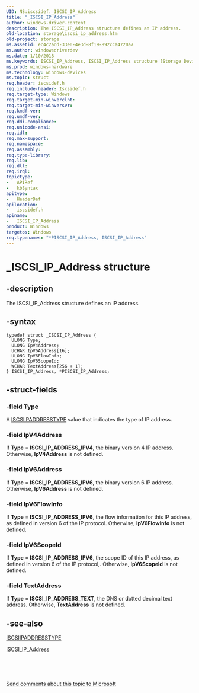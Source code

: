```yaml
---
UID: NS:iscsidef._ISCSI_IP_Address
title: "_ISCSI_IP_Address"
author: windows-driver-content
description: The ISCSI_IP_Address structure defines an IP address.
old-location: storage\iscsi_ip_address.htm
old-project: storage
ms.assetid: ec4c2add-33e0-4e3d-8f19-892cca4720a7
ms.author: windowsdriverdev
ms.date: 1/10/2018
ms.keywords: ISCSI_IP_Address, ISCSI_IP_Address structure [Storage Devices], iscsidef/ISCSI_IP_Address, _ISCSI_IP_Address, PISCSI_IP_Address, iscsidef/PISCSI_IP_Address, PISCSI_IP_Address structure pointer [Storage Devices], storage.iscsi_ip_address, *PISCSI_IP_Address, structs-iSCSI_c8f7a419-6398-4ece-a92d-fc0deffbe39a.xml
ms.prod: windows-hardware
ms.technology: windows-devices
ms.topic: struct
req.header: iscsidef.h
req.include-header: Iscsidef.h
req.target-type: Windows
req.target-min-winverclnt: 
req.target-min-winversvr: 
req.kmdf-ver: 
req.umdf-ver: 
req.ddi-compliance: 
req.unicode-ansi: 
req.idl: 
req.max-support: 
req.namespace: 
req.assembly: 
req.type-library: 
req.lib: 
req.dll: 
req.irql: 
topictype:
-	APIRef
-	kbSyntax
apitype:
-	HeaderDef
apilocation:
-	iscsidef.h
apiname:
-	ISCSI_IP_Address
product: Windows
targetos: Windows
req.typenames: "*PISCSI_IP_Address, ISCSI_IP_Address"
---
```


# _ISCSI_IP_Address structure


## -description


The ISCSI_IP_Address structure defines an IP address.


## -syntax


````
typedef struct _ISCSI_IP_Address {
  ULONG Type;
  ULONG IpV4Address;
  UCHAR IpV6Address[16];
  ULONG IpV6FlowInfo;
  ULONG IpV6ScopeId;
  WCHAR TextAddress[256 + 1];
} ISCSI_IP_Address, *PISCSI_IP_Address;
````


## -struct-fields




### -field Type

A <a href="..\iscsidef\ne-iscsidef-piscsiipaddresstype.md">ISCSIIPADDRESSTYPE</a> value that indicates the type of IP address. 


### -field IpV4Address

If <b>Type</b> = <b>ISCSI_IP_ADDRESS_IPV4</b>, the binary version 4 IP address. Otherwise, <b>IpV4Address</b> is not defined.


### -field IpV6Address

If <b>Type</b> = <b>ISCSI_IP_ADDRESS_IPV6</b>, the binary version 6 IP address. Otherwise, <b>IpV6Address</b> is not defined.


### -field IpV6FlowInfo

If <b>Type</b> = <b>ISCSI_IP_ADDRESS_IPV6</b>, the flow information for this IP address, as defined in version 6 of the IP protocol. Otherwise, <b>IpV6FlowInfo</b> is not defined.


### -field IpV6ScopeId

If <b>Type</b> = <b>ISCSI_IP_ADDRESS_IPV6</b>, the scope ID of this IP address, as defined in version 6 of the IP protocol,. Otherwise, <b>IpV6ScopeId</b> is not defined.


### -field TextAddress

If <b>Type</b> = <b>ISCSI_IP_ADDRESS_TEXT</b>, the DNS or dotted decimal text address. Otherwise, <b>TextAddress</b> is not defined.


## -see-also

<a href="..\iscsidef\ne-iscsidef-piscsiipaddresstype.md">ISCSIIPADDRESSTYPE</a>

<a href="..\iscsidef\ns-iscsidef-_iscsi_ip_address.md">ISCSI_IP_Address</a>

 

 

<a href="mailto:wsddocfb@microsoft.com?subject=Documentation%20feedback [storage\storage]:%20ISCSI_IP_Address structure%20 RELEASE:%20(1/10/2018)&amp;body=%0A%0APRIVACY STATEMENT%0A%0AWe use your feedback to improve the documentation. We don't use your email address for any other purpose, and we'll remove your email address from our system after the issue that you're reporting is fixed. While we're working to fix this issue, we might send you an email message to ask for more info. Later, we might also send you an email message to let you know that we've addressed your feedback.%0A%0AFor more info about Microsoft's privacy policy, see http://privacy.microsoft.com/en-us/default.aspx." title="Send comments about this topic to Microsoft">Send comments about this topic to Microsoft</a>

